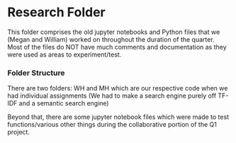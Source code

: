 # Research Folder

This folder comprises the old jupyter notebooks and Python files that we (Megan and William) worked on throughout the duration of the quarter.
Most of the files do NOT have much comments and documentation as they were used as areas to experiment/test. 

### Folder Structure
There are two folders: WH and MH which are our respective code when we had individual assignments (We had to make a search engine purely off TF-IDF and a semantic search engine)

Beyond that, there are some jupyter notebook files which were made to test functions/various other things during the collaborative portion of the Q1 project.
